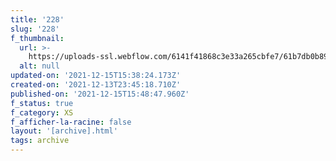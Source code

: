 ```yaml
---
title: '228'
slug: '228'
f_thumbnail:
  url: >-
    https://uploads-ssl.webflow.com/6141f41868c3e33a265cbfe7/61b7db0b8940c740ff0c8c9d_228.jpg
  alt: null
updated-on: '2021-12-15T15:38:24.173Z'
created-on: '2021-12-13T23:45:18.710Z'
published-on: '2021-12-15T15:48:47.960Z'
f_status: true
f_category: XS
f_afficher-la-racine: false
layout: '[archive].html'
tags: archive
---
```



